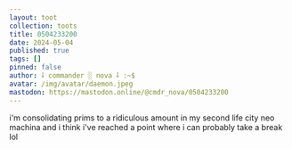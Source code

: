 ```yaml
---
layout: toot
collection: toots
title: 0504233200
date: 2024-05-04
published: true
tags: []
pinned: false
author: ⸸ commander ░ nova ⸸ :~$
avatar: /img/avatar/daemon.jpeg
mastodon: https://mastodon.online/@cmdr_nova/0504233200
---
```


i'm consolidating prims to a ridiculous amount in my second life city neo machina and i think i've reached a point where i can probably take a break lol
